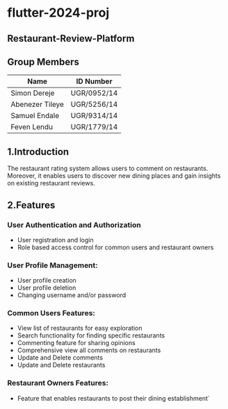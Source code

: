 # flutter-2024-proj
## Restaurant-Review-Platform
## Group Members
| Name | ID Number |
| - | - |
| Simon Dereje | UGR/0952/14 |
| Abenezer Tileye | UGR/5256/14 |
| Samuel Endale | UGR/9314/14 |
| Feven Lendu | UGR/1779/14 |

## 1.Introduction 
The restaurant rating system allows users to comment on restaurants. Moreover, it enables users to discover new dining places and gain insights on existing restaurant reviews. 
## 2.Features
  ### User Authentication and Authorization
  - User registration and login
  - Role based access control for common users and restaurant owners
###   User Profile Management: 
  - User profile creation
  - User profile deletion
  - Changing username and/or password
###   Common Users Features:
  - View list of restaurants for easy exploration
  - Search functionality for finding specific restaurants 
  - Commenting feature for sharing opinions  
  - Comprehensive view all comments on restaurants
  - Update and Delete comments
  - Update and Delete restaurants
###   Restaurant Owners Features:
  - Feature that enables restaurants to post their dining establishment`



